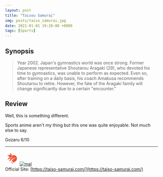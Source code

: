 ```yaml
---
layout: post
title: "Taisou Samurai"
img: posts/taiso_samurai.jpg 
date: 2021-01-01 19:20:00 +0000
tags: [Sports]
---
```


## Synopsis
>Year 2002. Japan's gymnastics world was once strong. Former Japanese representative Shoutarou Aragaki (29), who devoted his time to gymnastics, was unable to perform as expected. Even so, after training on a daily basis, his coach Amakusa recommends Shoutarou to retire. However, the fate of the Aragaki family will change significantly due to a certain "encounter."

## Review
Well, this is something different.

Sports anime aren't my thing but this one was quite enjoyable. Not much else to say.
   
Gozaru 6/10

---

[![kitsu](..\assets\img\kitsu.png)](https://kitsu.io/anime/taisou-zamurai)[![mal](..\assets\img\mal.ico)](https://myanimelist.net/anime/42668/Taisou_Zamurai)  
Official Site: [https://taiso-samurai.com/](https://taiso-samurai.com/)
